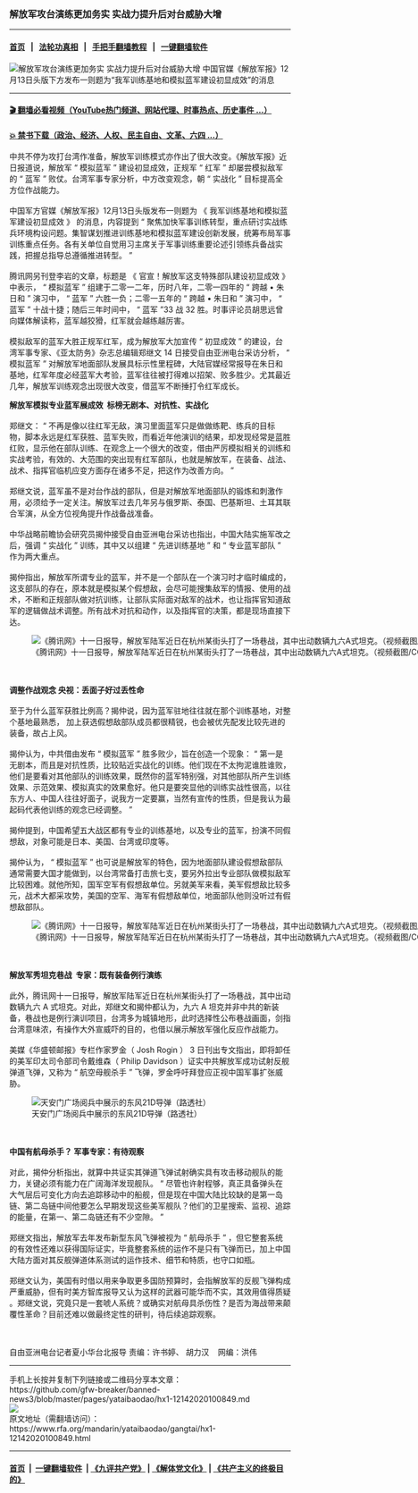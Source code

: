 ### 解放军攻台演练更加务实    实战力提升后对台威胁大增
------------------------

#### [首页](https://github.com/gfw-breaker/banned-news3/blob/master/README.md) &nbsp;&nbsp;|&nbsp;&nbsp; [法轮功真相](https://github.com/begood0513/basic/blob/master/README.md)  &nbsp;&nbsp;|&nbsp;&nbsp; [手把手翻墙教程](https://github.com/gfw-breaker/guides/wiki)  &nbsp;&nbsp;|&nbsp;&nbsp; [一键翻墙软件](https://github.com/gfw-breaker/nogfw/blob/master/README.md)  



<div id="headerimg">
 <img alt="解放军攻台演练更加务实    实战力提升后对台威胁大增" src="https://www.rfa.org/mandarin/yataibaodao/gangtai/hx1-12142020100849.html/@@images/0c1259f5-4832-4983-a148-030e7ef58e31.png" title="解放军攻台演练更加务实    实战力提升后对台威胁大增"/>
 <span class="lead_image_caption">
  中国官媒《解放军报》12月13日头版下方发布一则题为“我军训练基地和模拟蓝军建设初显成效”的消息
 </span>
 <!-- zoomattribute -->
</div>

<hr/>


#### [ 🎬  翻墙必看视频（YouTube热门频道、网站代理、时事热点、历史事件 ...）](https://github.com/gfw-breaker/links/blob/master/banned.md)

#### [ 💥  禁书下载（政治、经济、人权、民主自由、文革、六四 ...）](https://github.com/gfw-breaker/books/blob/master/README.md)

<div id="storytext">
 <div class="sidebar">
 </div>
 <p>
 </p>
 <p>
  中共不停为攻打台湾作准备，解放军训练模式亦作出了很大改变。《解放军报》近日报道说，解放军
  <span>
   “
  </span>
  <span>
   模拟蓝军
  </span>
  <span>
   ”
  </span>
  <span>
   建设初显成效，正规军
  </span>
  <span>
   “
  </span>
  <span>
   红军
  </span>
  <span>
   ”
  </span>
  <span>
   却屡尝模拟敌军的
  </span>
  <span>
   “
  </span>
  <span>
   蓝军
  </span>
  <span>
   ”
  </span>
  <span>
   败仗。台湾军事专家分析，中方改变观念，朝
  </span>
  <span>
   “
  </span>
  <span>
   实战化
  </span>
  <span>
   ”
  </span>
  <span>
   目标提高全方位作战能力。
  </span>
  <span>
   <br/>
   <br/>
  </span>
  <span>
   <span>
    中国军方官媒《解放军报》12月13日头版发布一则题为
   </span>
   <span>
    《
   </span>
   <span>
    我军训练基地和模拟蓝军建设初显成效
   </span>
   <span>
    》
   </span>
   <span>
    的消息，内容提到
   </span>
   <span>
    “
   </span>
   <span>
    聚焦加快军事训练转型，重点研讨实战练兵环境构设问题。集智谋划推进训练基地和模拟蓝军建设创新发展，统筹布局军事训练重点任务。各有关单位自觉用习主席关于军事训练重要论述引领练兵备战实践，把握总指导总遵循推进转型。
   </span>
   <span>
    ”
    <br/>
    <br/>
    <span>
     腾讯网另刊登李岩的文章，标题是
    </span>
   </span>
   <span>
    《
   </span>
   <span>
    官宣！解放军这支特殊部队建设初显成效
   </span>
   <span>
    》
   </span>
   <span>
    中表示，
   </span>
   <span>
    “
   </span>
   <span>
    模拟蓝军
   </span>
   <span>
    ”
   </span>
   <span>
    组建于二零一二年，历时八年，二零一四年的
   </span>
   <span>
    “
   </span>
   <span>
    跨越
   </span>
   <span>
    •
   </span>
   <span>
    朱日和
   </span>
   <span>
    ”
   </span>
   <span>
    演习中，
   </span>
   <span>
    “
   </span>
   <span>
    蓝军
   </span>
   <span>
    ”
   </span>
   <span>
    六胜一负；二零一五年的
   </span>
   <span>
    “
   </span>
   <span>
    跨越
   </span>
   <span>
    •
   </span>
   <span>
    朱日和
   </span>
   <span>
    ”
   </span>
   <span>
    演习中，
   </span>
   <span>
    “
   </span>
   <span>
    蓝军
   </span>
   <span>
    ”
   </span>
   <span>
    十战十捷；随后三年时间中，
   </span>
   <span>
    “
   </span>
   <span>
    蓝军
   </span>
   <span>
    ”33
   </span>
   <span>
    战
   </span>
   <span>
    32
   </span>
   <span>
    胜。时事评论员胡思远曾向媒体解读称，蓝军越狡猾，红军就会越练越厉害。
   </span>
   <span>
    <br/>
    <br/>
    <span>
     模拟敌军的蓝军大胜正规军红军，成为解放军大加宣传
    </span>
   </span>
   <span>
    “
   </span>
   <span>
    初显成效
   </span>
   <span>
    ”
   </span>
   <span>
    的建设，台湾军事专家、《亚太防务》杂志总编辑郑继文
   </span>
   <span>
    14
   </span>
   <span>
    日接受自由亚洲电台采访分析，
   </span>
   <span>
    “
   </span>
   <span>
    模拟蓝军
   </span>
   <span>
    ”
   </span>
   <span>
    对解放军地面部队发展具标示性里程碑，大陆官媒经常报导在朱日和基地，红军年度必经蓝军大考验，蓝军往往被打得难以招架、败多胜少。尤其最近几年，解放军训练观念出现很大改变，借蓝军不断捶打令红军成长。
   </span>
   <span>
   </span>
  </span>
 </p>
 <p>
  <span>
  </span>
  <strong>
   解放军模拟专业蓝军展成效  标榜无剧本、对抗性、实战化
  </strong>
  <span>
   <br/>
   <br/>
   <span>
    郑继文：
   </span>
  </span>
  <span>
   “
  </span>
  <span>
   不再是像以往红军无敌，演习里面蓝军只是做做练靶、练兵的目标物，脚本永远是红军获胜、蓝军失败，而看近年他演训的结果，却发现经常是蓝胜红败，显示他在部队训练、在观念上一个很大的改变，借由严厉模拟相关的训练和实战考验，有效的、大范围的突出现有红军部队，也就是解放军，在装备、战法、战术、指挥官临机应变方面存在诸多不足，把这作为改善方向。
  </span>
  <span>
   ”
   <br/>
   <br/>
   <span>
    郑继文说，蓝军虽不是对台作战的部队，但是对解放军地面部队的锻炼和刺激作用，必须给予一定关注。解放军过去几年另与俄罗斯、泰国、巴基斯坦、土耳其联合军演，从全方位视角提升作战备战准备。
   </span>
  </span>
  <span>
   <br/>
   <br/>
   <span>
    中华战略前瞻协会研究员揭仲接受自由亚洲电台采访也指出，中国大陆实施军改之后，强调
   </span>
  </span>
  <span>
   “
  </span>
  <span>
   实战化
  </span>
  <span>
   ”
  </span>
  <span>
   训练，其中又以组建
  </span>
  <span>
   “
  </span>
  <span>
   先进训练基地
  </span>
  <span>
   ”
  </span>
  <span>
   和
  </span>
  <span>
   “
  </span>
  <span>
   专业蓝军部队
  </span>
  <span>
   ”
  </span>
  <span>
   作为两大重点。
  </span>
  <span>
   <br/>
   <br/>
   <span>
    揭仲指出，解放军所谓专业的蓝军，并不是一个部队在一个演习时才临时编成的，这支部队的存在，原本就是模拟某个假想敌，会尽可能搜集敌军的情报、使用的战术，不断和正规部队做对抗训练，让部队实际面对敌军的战术，也让指挥官知道敌军的逻辑做战术调整。所有战术对抗和动作，以及指挥官的决策，都是现场直接下达。
   </span>
  </span>
  <span>
  </span>
 </p>
 <p>
  <span>
   <figure class="image-richtext image-inline captioned" style="width:1280px;">
    <img alt="《腾讯网》十一日报导，解放军陆军近日在杭州某街头打了一场巷战，其中出动数辆九六A式坦克。（视频截图/CCTV）" src="https://www.rfa.org/mandarin/yataibaodao/gangtai/hx1-12142020100849.html/5.png/@@images/6c04d660-fdfd-475c-bbd1-0c36cf4e8549.png" title="5.png"/>
    <figcaption class="image-caption">
     《腾讯网》十一日报导，解放军陆军近日在杭州某街头打了一场巷战，其中出动数辆九六A式坦克。（视频截图/CCTV）
    </figcaption>
    <small>
    </small>
   </figure>
   <br/>
   <br/>
  </span>
  <strong>
   调整作战观念 央视：丢面子好过丢性命
  </strong>
  <span>
   <br/>
   <br/>
   <span>
    至于为什么蓝军获胜比例高？揭仲说，因为蓝军驻地往往就在那个训练基地，对整个基地最熟悉，
   </span>
  </span>
  <span>
   <span>
    加上获选假想敌部队成员都很精锐，也会被优先配发比较先进的装备，故占上风。
   </span>
  </span>
  <span>
   <br/>
   <br/>
   <span>
    揭仲认为，中共借由发布
   </span>
  </span>
  <span>
   “
  </span>
  <span>
   模拟蓝军
  </span>
  <span>
   ”
  </span>
  <span>
   胜多败少，旨在创造一个现象：
  </span>
  <span>
   “
  </span>
  <span>
   第一是无剧本，而且是对抗性质，比较贴近实战化的训练。他们现在不太拘泥谁胜谁败，他们是要看对其他部队的训练效果，既然你的蓝军特别强，对其他部队所产生训练效果、示范效果、模拟真实的效果愈好。他只是要突显他的训练实战性很高，以往东方人、中国人往往好面子，说我方一定要赢，当然有宣传的性质，但是我认为最起码代表他训练的观念已经调整。
  </span>
  <span>
   ”
   <br/>
   <br/>
   <span>
    揭仲提到，中国希望五大战区都有专业的训练基地，以及专业的蓝军，扮演不同假想敌，对象可能是日本、美国、台湾或印度等。
   </span>
  </span>
  <span>
   <br/>
   <br/>
   <span>
    揭仲认为，
   </span>
  </span>
  <span>
   “
  </span>
  <span>
   模拟蓝军
  </span>
  <span>
   ”
  </span>
  <span>
   也可说是解放军的特色，因为地面部队建设假想敌部队通常需要大国才能做到，以台湾常备打击旅七支，要另外拉出专业部队做模拟敌军比较困难。就他所知，国军空军有假想敌单位。另就美军来看，美军假想敌比较多元，战术大都采攻势，美国的空军、海军有假想敌单位，地面部队他则没听过有假想敌部队。
  </span>
  <span>
  </span>
 </p>
 <p>
  <span>
   <figure class="image-richtext image-inline captioned" style="width:1280px;">
    <img alt="《腾讯网》十一日报导，解放军陆军近日在杭州某街头打了一场巷战，其中出动数辆九六A式坦克。（视频截图/CCTV）" src="https://www.rfa.org/mandarin/yataibaodao/gangtai/hx1-12142020100849.html/4.png/@@images/c527be77-0cb7-483e-8e92-a79b0a1f979a.png" title="4.png"/>
    <figcaption class="image-caption">
     《腾讯网》十一日报导，解放军陆军近日在杭州某街头打了一场巷战，其中出动数辆九六A式坦克。（视频截图/CCTV）
    </figcaption>
    <small>
    </small>
   </figure>
   <br/>
   <br/>
  </span>
  <strong>
   解放军秀坦克巷战  专家：既有装备例行演练
  </strong>
  <span>
   <br/>
   <br/>
   <span>
    此外，腾讯网十一日报导，解放军陆军近日在杭州某街头打了一场巷战，其中出动数辆九六
   </span>
  </span>
  <span>
   A
  </span>
  <span>
   式坦克。对此，郑继文和揭仲都认为，九六
  </span>
  <span>
   A
  </span>
  <span>
   坦克并非中共的新装备，巷战也是例行演训项目，台湾多为城镇地形，此时选择性公布巷战画面，剑指台湾意味浓，有操作大外宣威吓的目的，也借以展示解放军强化反应作战能力。
  </span>
  <span>
   <br/>
   <br/>
   <span>
    美媒《华盛顿邮报》专栏作家罗金（
   </span>
  </span>
  <span>
   Josh Rogin
  </span>
  <span>
   ）
  </span>
  <span>
   3
  </span>
  <span>
   日刊出专文指出，即将卸任的美军印太司令部司令戴维森（
  </span>
  <span>
   Philip Davidson
  </span>
  <span>
   ）证实中共解放军成功试射反舰弹道飞弹，又称为
  </span>
  <span>
   “
  </span>
  <span>
   航空母舰杀手
  </span>
  <span>
   ”
  </span>
  <span>
   飞弹，罗金呼吁拜登应正视中国军事扩张威胁。
  </span>
  <span>
  </span>
 </p>
 <p>
  <span>
   <figure class="image-richtext image-inline captioned" style="width:1280px;">
    <img alt="天安门广场阅兵中展示的东风21D导弹（路透社）" src="https://www.rfa.org/mandarin/yataibaodao/gangtai/hx1-12142020100849.html/3.jpeg/@@images/8157d4ad-cc6e-4e37-b097-18e08db82473.jpeg" title="3.jpeg"/>
    <figcaption class="image-caption">
     天安门广场阅兵中展示的东风21D导弹（路透社）
    </figcaption>
    <small>
    </small>
   </figure>
   <br/>
   <br/>
  </span>
  <strong>
   中国有航母杀手？ 军事专家：有待观察
  </strong>
  <span>
   <br/>
   <br/>
   <span>
    对此，揭仲分析指出，就算中共证实其弹道飞弹试射确实具有攻击移动舰队的能力，关键必须有能力在广阔海洋发现舰队。
   </span>
  </span>
  <span>
   “
  </span>
  <span>
   尽管也许射程够，真正具备弹头在大气层后可变化方向去追踪移动中的船舰，但是现在中国大陆比较缺的是第一岛链、第二岛链中间他要怎么早期发现这些美军舰队？他们的卫星搜索、监视、追踪的能量，在第一、第二岛链还有不少空隙。
  </span>
  <span>
   ”
   <br/>
   <br/>
   <span>
    郑继文指出，解放军去年发布新型东风飞弹被视为
   </span>
  </span>
  <span>
   “
  </span>
  <span>
   航母杀手
  </span>
  <span>
   ”
  </span>
  <span>
   ，但它整套系统的有效性还难以获得国际证实，毕竟整套系统的运作不是只有飞弹而已，加上中国大陆方面对其反舰弹道体系测试的运作技术、细节和特质，也守口如瓶。
  </span>
  <span>
   <br/>
   <br/>
   <span>
    郑继文认为，美国有时借以用来争取更多国防预算时，会指解放军的反舰飞弹构成严重威胁，但有时美方智库报导又认为这样的武器可能华而不实，其效用值得质疑
   </span>
   。郑继文说，究竟只是一套唬人系统？或确实对航母具杀伤性？是否为海战带来颠覆性革命？目前还难以做最终定性的研判，待后续追踪观察。
  </span>
  <span>
   <br/>
   <p>
    <br/>
    <br/>
    <span>
     自由亚洲电台记者夏小华台北报导
    </span>
    <span>
    </span>
    <span>
     责编：许书婷、
    </span>
    <span>
    </span>
    <span>
     胡力汉    网编：洪伟
     <br/>
    </span>
   </p>
  </span>
 </p>
</div>

<hr/>
手机上长按并复制下列链接或二维码分享本文章：<br/>
https://github.com/gfw-breaker/banned-news3/blob/master/pages/yataibaodao/hx1-12142020100849.md <br/>
<a href='https://github.com/gfw-breaker/banned-news3/blob/master/pages/yataibaodao/hx1-12142020100849.md'><img src='https://github.com/gfw-breaker/banned-news3/blob/master/pages/yataibaodao/hx1-12142020100849.md.png'/></a> <br/>
原文地址（需翻墙访问）：https://www.rfa.org/mandarin/yataibaodao/gangtai/hx1-12142020100849.html


------------------------
#### [首页](https://github.com/gfw-breaker/banned-news3/blob/master/README.md) &nbsp;|&nbsp; [一键翻墙软件](https://github.com/gfw-breaker/nogfw/blob/master/README.md) &nbsp;| [《九评共产党》](https://github.com/gfw-breaker/9ping.md/blob/master/README.md#九评之一评共产党是什么) | [《解体党文化》](https://github.com/gfw-breaker/jtdwh.md/blob/master/README.md) | [《共产主义的终极目的》](https://github.com/gfw-breaker/gczydzjmd.md/blob/master/README.md)


<img src='http://gfw-breaker.win/banned-news3/pages/yataibaodao/hx1-12142020100849.md' width='0px' height='0px'/>